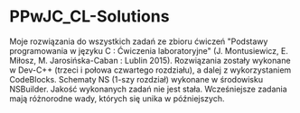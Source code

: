 # PPwJC_CL-Solutions
Moje rozwiązania do wszystkich zadań zе zbioru ćwiczeń "Podstawy programowania w języku C : Ćwiczenia laboratoryjne" (J. Montusiewicz, E. Miłosz, M. Jarosińska-Caban : Lublin 2015). Rozwiązania zostały wykonane w Dev-C++ (trzeci i połowa czwartego rozdziału), a dalej z wykorzystaniem CodeBlocks. Schematy NS (1-szy rozdział) wykonane w środowisku NSBuilder. Jakość wykonanych zadań nie jest stała. Wcześniejsze zadania mają różnorodne wady, których się unika w późniejszych.
